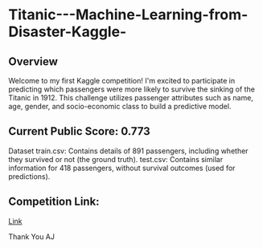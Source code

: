 # Titanic---Machine-Learning-from-Disaster-Kaggle-

## Overview
Welcome to my first Kaggle competition! I'm excited to participate in predicting which passengers were more likely to survive the sinking of the Titanic in 1912. This challenge utilizes passenger attributes such as name, age, gender, and socio-economic class to build a predictive model.

## Current Public Score: 0.773

Dataset
train.csv: Contains details of 891 passengers, including whether they survived or not (the ground truth).
test.csv: Contains similar information for 418 passengers, without survival outcomes (used for predictions).

## Competition Link:
<a href="https://www.kaggle.com/competitions/titanic/overview" > Link </a>


Thank You
AJ
